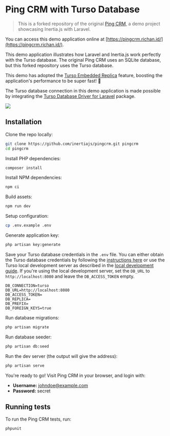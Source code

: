 # Ping CRM with Turso Database

> This is a forked repository of the original [Ping CRM](https://github.com/inertiajs/pingcrm), a demo project showcasing Inertia.js with Laravel.

You can access this demo application online at [https://pingcrm.richan.id/](https://pingcrm.richan.id/).

This demo application illustrates how Laravel and Inertia.js work perfectly with the Turso database. The original Ping CRM uses an SQLite database, but this forked repository uses the Turso database.

This demo has adopted the [Turso Embedded Replica](https://turso.tech/blog/introducing-embedded-replicas-deploy-turso-anywhere-2085aa0dc242) feature, boosting the application's performance to be super fast! 🚀

The Turso database connection in this demo application is made possible by integrating the [Turso Database Driver for Laravel](https://github.com/richan-fongdasen/turso-laravel) package.

![](https://raw.githubusercontent.com/inertiajs/pingcrm/master/screenshot.png)

## Installation

Clone the repo locally:

```sh
git clone https://github.com/inertiajs/pingcrm.git pingcrm
cd pingcrm
```

Install PHP dependencies:

```sh
composer install
```

Install NPM dependencies:

```sh
npm ci
```

Build assets:

```sh
npm run dev
```

Setup configuration:

```sh
cp .env.example .env
```

Generate application key:

```sh
php artisan key:generate
```

Save your Turso database credentials in the `.env` file. You can either obtain the Turso database credentials by following the [instructions here](https://docs.turso.tech/sdk/http/quickstart) or use the Turso local development server as described in the [local development guide](https://docs.turso.tech/local-development#turso-cli). If you're using the local development server, set the `DB_URL` to `http://localhost:8080` and leave the `DB_ACCESS_TOKEN` empty.

```
DB_CONNECTION=turso
DB_URL=http://localhost:8080
DB_ACCESS_TOKEN=
DB_REPLICA=
DB_PREFIX=
DB_FOREIGN_KEYS=true
```

Run database migrations:

```sh
php artisan migrate
```

Run database seeder:

```sh
php artisan db:seed
```

Run the dev server (the output will give the address):

```sh
php artisan serve
```

You're ready to go! Visit Ping CRM in your browser, and login with:

- **Username:** johndoe@example.com
- **Password:** secret

## Running tests

To run the Ping CRM tests, run:

```
phpunit
```

